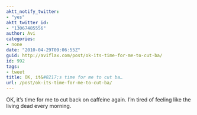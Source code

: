 ```yaml
---
aktt_notify_twitter:
- "yes"
aktt_twitter_id:
- "13067485556"
author: Avi
categories:
- none
date: "2010-04-29T09:06:55Z"
guid: http://aviflax.com/post/ok-its-time-for-me-to-cut-ba/
id: 992
tags:
- tweet
title: OK, it&#8217;s time for me to cut ba…
url: /post/ok-its-time-for-me-to-cut-ba/
---
```

OK, it&#8217;s time for me to cut back on caffeine again. I&#8217;m tired of feeling like the living dead every morning.